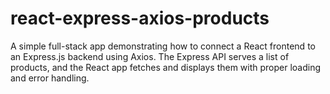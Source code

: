 # react-express-axios-products
A simple full-stack app demonstrating how to connect a React frontend to an Express.js backend using Axios. The Express API serves a list of products, and the React app fetches and displays them with proper loading and error handling.
